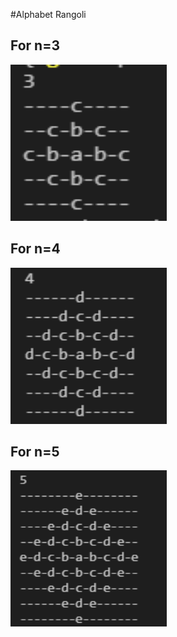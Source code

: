 #Alphabet Rangoli

## For n=3
<img src="./output-img/n-3.png" height="250px" width="250px"/>


## For n=4
<img src="./output-img/n-4.png" height="250px" width="250px"/>


## For n=5
<img src="./output-img/n-5.png" height="250px" width="250px"/>